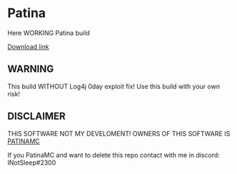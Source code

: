 # Patina
  Here WORKING Patina build
  
  [Download link](https://github.com/INotSleep/Patina/releases/download/uknown-patina-build/patina-1.16.5-paperclip.jar)

## WARNING
  This build WITHOUT Log4j 0day exploit fix! Use this build with your own risk!

## DISCLAIMER
  THIS SOFTWARE NOT MY DEVELOMENT! OWNERS OF THIS SOFTWARE IS [PATINAMC](https://github.com/PatinaMC/Patina)
  
  If you PatinaMC and want to delete this repo contact with me in discord: INotSleep#2300
